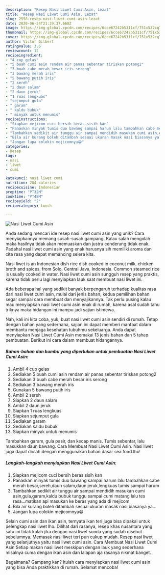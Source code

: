```yaml
---
description: "Resep Nasi Liwet Cumi Asin, Lezat"
title: "Resep Nasi Liwet Cumi Asin, Lezat"
slug: 2558-resep-nasi-liwet-cumi-asin-lezat
date: 2020-06-24T21:39:37.668Z
image: https://img-global.cpcdn.com/recipes/6cce67242b5311cf/751x532cq70/nasi-liwet-cumi-asin-foto-resep-utama.jpg
thumbnail: https://img-global.cpcdn.com/recipes/6cce67242b5311cf/751x532cq70/nasi-liwet-cumi-asin-foto-resep-utama.jpg
cover: https://img-global.cpcdn.com/recipes/6cce67242b5311cf/751x532cq70/nasi-liwet-cumi-asin-foto-resep-utama.jpg
author: Victor Gilbert
ratingvalue: 3.6
reviewcount: 12
recipeingredient:
- "4 cup gelas"
- "5 buah cumi asin rendam air panas sebentar tiriskan potong2"
- "3 buah cabe merah besar iris serong"
- "3 bawang merah iris"
- "5 bawang putih iris"
- "2 sereh"
- "2 daun salam"
- "2 daun jeruk"
- "1 ruas lengkuas"
- "sejumput gula"
- " garam"
- " kaldu bubuk"
- " minyak untuk menumis"
recipeinstructions:
- "Siapkan mejicom cuci bersih beras sisih kan"
- "Panaskan minyak tumis duo bawang sampai harum lalu tambahkan cabe merah besar,sereh,daun salam,daun jeruk,lengkuas tumis sampai harum"
- "Tambahkan sedikit air tunggu air sampai mendidih masukan cumi asin,gula,garam,kaldu bubuk tunggu sampai cumi matang lalu tes rasa...matikan api masukan ke beras yang ada di mejicom"
- "Bila air kurang boleh ditambah sesuai ukuran masak nasi biasanya ya..."
- "Jangan lupa colokin mejicomnya😁"
categories:
- Resep
tags:
- nasi
- liwet
- cumi

katakunci: nasi liwet cumi 
nutrition: 204 calories
recipecuisine: Indonesian
preptime: "PT32M"
cooktime: "PT48M"
recipeyield: "2"
recipecategory: Lunch

---
```



![Nasi Liwet Cumi Asin](https://img-global.cpcdn.com/recipes/6cce67242b5311cf/751x532cq70/nasi-liwet-cumi-asin-foto-resep-utama.jpg)

Anda sedang mencari ide resep nasi liwet cumi asin yang unik? Cara menyiapkannya memang susah-susah gampang. Kalau salah mengolah maka hasilnya tidak akan memuaskan dan justru cenderung tidak enak. Padahal nasi liwet cumi asin yang enak harusnya sih memiliki aroma dan cita rasa yang dapat memancing selera kita.

Nasi liwet is an Indonesian dish rice dish cooked in coconut milk, chicken broth and spices, from Solo, Central Java, Indonesia. Common steamed rice is usually cooked in water. Nasi liwet cumi asin sungguh resep yang praktis, karena tidak perlu lagi menyiapkan lauk saat membuat nasi liwet ini.

Ada beberapa hal yang sedikit banyak berpengaruh terhadap kualitas rasa dari nasi liwet cumi asin, mulai dari jenis bahan, kedua pemilihan bahan segar sampai cara membuat dan menyajikannya. Tak perlu pusing kalau mau menyiapkan nasi liwet cumi asin enak di rumah, karena asal sudah tahu triknya maka hidangan ini mampu jadi sajian istimewa.


Nah, kali ini kita coba, yuk, buat nasi liwet cumi asin sendiri di rumah. Tetap dengan bahan yang sederhana, sajian ini dapat memberi manfaat dalam membantu menjaga kesehatan tubuhmu sekeluarga. Anda dapat menyiapkan Nasi Liwet Cumi Asin memakai 13 jenis bahan dan 5 tahap pembuatan. Berikut ini cara dalam membuat hidangannya.

<!--inarticleads1-->

##### Bahan-bahan dan bumbu yang diperlukan untuk pembuatan Nasi Liwet Cumi Asin:

1. Ambil 4 cup gelas
1. Sediakan 5 buah cumi asin rendam air panas sebentar tiriskan potong2
1. Sediakan 3 buah cabe merah besar iris serong
1. Sediakan 3 bawang merah iris
1. Gunakan 5 bawang putih iris
1. Ambil 2 sereh
1. Siapkan 2 daun salam
1. Ambil 2 daun jeruk
1. Siapkan 1 ruas lengkuas
1. Siapkan sejumput gula
1. Sediakan  garam
1. Sediakan  kaldu bubuk
1. Siapkan  minyak untuk menumis


Tambahkan garam, gula pasir, dan kecap manis. Tumis sebentar, lalu masukkan daun bawang. Cara Membuat Nasi Liwet Cumi Asin. Nasi liwet juga dapat diolah dengan menggunakan bahan dasar sea food lho! 

<!--inarticleads2-->

##### Langkah-langkah menyiapkan Nasi Liwet Cumi Asin:

1. Siapkan mejicom cuci bersih beras sisih kan
1. Panaskan minyak tumis duo bawang sampai harum lalu tambahkan cabe merah besar,sereh,daun salam,daun jeruk,lengkuas tumis sampai harum
1. Tambahkan sedikit air tunggu air sampai mendidih masukan cumi asin,gula,garam,kaldu bubuk tunggu sampai cumi matang lalu tes rasa...matikan api masukan ke beras yang ada di mejicom
1. Bila air kurang boleh ditambah sesuai ukuran masak nasi biasanya ya...
1. Jangan lupa colokin mejicomnya😁


Selain cumi asin dan ikan asin, ternyata ikan teri juga bisa dipakai untuk pelengkap nasi liwet lho. Dilihat dari rasanya, resep khas nusantara yang satu ini tidak kalah jika dengan nasi liwet sunda yang sudah disebut sebelumnya. Memasak nasi liwet teri pun cukup mudah. Resep nasi liwet yang selanjutnya yaitu nasi liwet cumi asin. Cara Membuat Nasi Liwet Cumi Asin  Setiap makan nasi liwet meskipun dengan lauk yang sederhana misalnya cuma dengan ikan asin dan lalapan aja rasanya nikmat banget. 

Bagaimana? Gampang kan? Itulah cara menyiapkan nasi liwet cumi asin yang bisa Anda praktikkan di rumah. Selamat mencoba!
